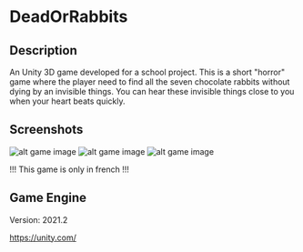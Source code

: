 # DeadOrRabbits

## Description

An Unity 3D game developed for a school project.
This is a short "horror" game where the player need to find all the seven chocolate rabbits without dying 
by an invisible things. You can hear these invisible things close to you when your heart beats quickly.

## Screenshots

![alt game image](https://github.com/Matrax/DeadOrRabbits/Images/1.png)
![alt game image](https://github.com/Matrax/DeadOrRabbits/Images/2.png)
![alt game image](https://github.com/Matrax/DeadOrRabbits/Images/3.png)

!!! This game is only in french !!!
## Game Engine

Version: 2021.2

https://unity.com/
